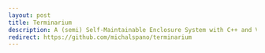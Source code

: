 ```yaml
---
layout: post
title: Terminarium
description: A (semi) Self-Maintainable Enclosure System with C++ and Vue.js.
redirect: https://github.com/michalspano/terminarium
---
```

